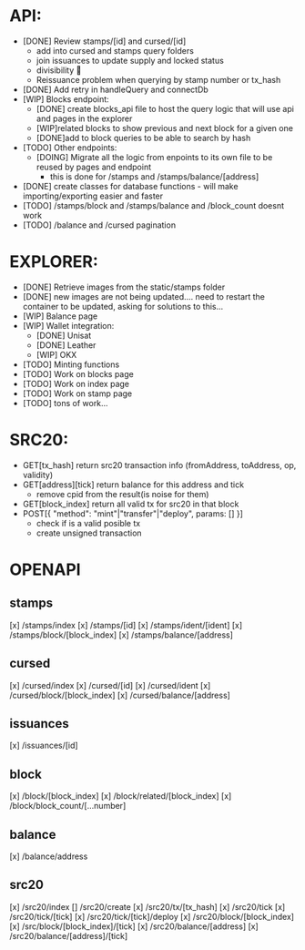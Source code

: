# API:

- [DONE] Review stamps/[id] and cursed/[id]
  - add into cursed and stamps query folders
  - join issuances to update supply and locked status
  - divisibility 🤯
  - Reissuance problem when querying by stamp number or tx_hash
- [DONE] Add retry in handleQuery and connectDb
- [WIP] Blocks endpoint:
  - [DONE] create blocks_api file to host the query logic that will use api and
    pages in the explorer
  - [WIP]related blocks to show previous and next block for a given one
  - [DONE]add to block queries to be able to search by hash
- [TODO] Other endpoints:
  - [DOING] Migrate all the logic from enpoints to its own file to be reused by
    pages and endpoint
    - this is done for /stamps and /stamps/balance/[address]
- [DONE] create classes for database functions - will make importing/exporting easier and faster
- [TODO] /stamps/block and /stamps/balance and /block_count doesnt work
- [TODO] /balance and /cursed pagination

# EXPLORER:

- [DONE] Retrieve images from the static/stamps folder
- [DONE] new images are not being updated.... need to restart the container to
  be updated, asking for solutions to this...
- [WIP] Balance page
- [WIP] Wallet integration:
  - [DONE] Unisat
  - [DONE] Leather
  - [WIP] OKX
- [TODO] Minting functions
- [TODO] Work on blocks page
- [TODO] Work on index page
- [TODO] Work on stamp page
- [TODO] tons of work...


# SRC20:

- GET[tx_hash] return src20 transaction info (fromAddress, toAddress, op,
  validity)
- GET[address][tick] return balance for this address and tick
  - remove cpid from the result(is noise for them)
- GET[block_index] return all valid tx for src20 in that block
- POST[{ "method": "mint"|"transfer"|"deploy", params: [] }]
  - check if is a valid posible tx
  - create unsigned transaction


# OPENAPI

## stamps
[x] /stamps/index
[x] /stamps/[id]
[x] /stamps/ident/[ident]
[x] /stamps/block/[block_index]
[x] /stamps/balance/[address]

## cursed
[x] /cursed/index
[x] /cursed/[id]
[x] /cursed/ident
[x] /cursed/block/[block_index]
[x] /cursed/balance/[address]

## issuances
[x] /issuances/[id]

## block
[x] /block/[block_index]
[x] /block/related/[block_index]
[x] /block/block_count/[...number]

## balance
[x] /balance/address

## src20
[x] /src20/index
[] /src20/create
[x] /src20/tx/[tx_hash]
[x] /src20/tick
[x] /src20/tick/[tick]
[x] /src20/tick/[tick]/deploy
[x] /src20/block/[block_index]
[x] /src/block/[block_index]/[tick]
[x] /src20/balance/[address]
[x] /src20/balance/[address]/[tick]

